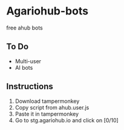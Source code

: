# Agariohub-bots
free ahub bots

## To Do
* Multi-user
* AI bots

## Instructions
1. Download tampermonkey
2. Copy script from ahub.user.js
3. Paste it in tampermonkey
4. Go to stg.agariohub.io and click on [0/10]
